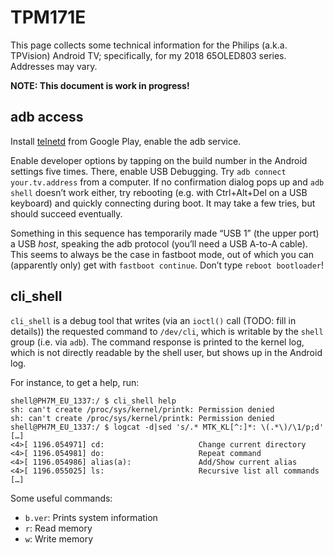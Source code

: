# TPM171E

This page collects some technical information for the Philips (a.k.a. TPVision)
Android TV; specifically, for my 2018 65OLED803 series. Addresses may vary.

**NOTE: This document is work in progress!**

## adb access

Install [telnetd](https://play.google.com/store/apps/details?id=com.waxrain.telnetd) from
Google Play, enable the adb service.

Enable developer options by tapping on the build number in the Android settings five times.
There, enable USB Debugging. Try `adb connect your.tv.address` from a computer. If no
confirmation dialog pops up and `adb shell` doesn’t work either, try rebooting (e.g. with
Ctrl+Alt+Del on a USB keyboard) and quickly connecting during boot. It may take a few tries,
but should succeed eventually.

Something in this sequence has temporarily made “USB 1” (the upper port) a USB *host*,
speaking the adb protocol (you’ll need a USB A-to-A cable). This seems to always be the
case in fastboot mode, out of which you can (apparently only) get with `fastboot continue`.
Don’t type `reboot bootloader`!

## cli\_shell

`cli_shell` is a debug tool that writes (via an `ioctl()` call (TODO: fill in details))
the requested command to `/dev/cli`, which is writable by the `shell` group (i.e. via
`adb`). The command response is printed to the kernel log, which is not directly readable
by the shell user, but shows up in the Android log.

For instance, to get a help, run:
```
shell@PH7M_EU_1337:/ $ cli_shell help                                                               
sh: can't create /proc/sys/kernel/printk: Permission denied
sh: can't create /proc/sys/kernel/printk: Permission denied
shell@PH7M_EU_1337:/ $ logcat -d|sed 's/.* MTK_KL[^:]*: \(.*\)/\1/p;d'
[…]
<4>[ 1196.054971] cd:                     Change current directory
<4>[ 1196.054981] do:                     Repeat command
<4>[ 1196.054986] alias(a):               Add/Show current alias
<4>[ 1196.055025] ls:                     Recursive list all commands
[…]
```

Some useful commands:
* `b.ver`: Prints system information
* `r`: Read memory
* `w`: Write memory
